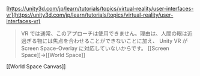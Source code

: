 
[https://unity3d.com/jp/learn/tutorials/topics/virtual-reality/user-interfaces-vr](https://unity3d.com/jp/learn/tutorials/topics/virtual-reality/user-interfaces-vr)
> VR では通常、このアプローチは使用できません。理由は、人間の眼は近過ぎる物には焦点を合わせることができないことに加え、 Unity VR が Screen Space-Overlay に対応していないからです。
[[Screen Space]]→[[World Space]]

[[World Space Canvas]]

